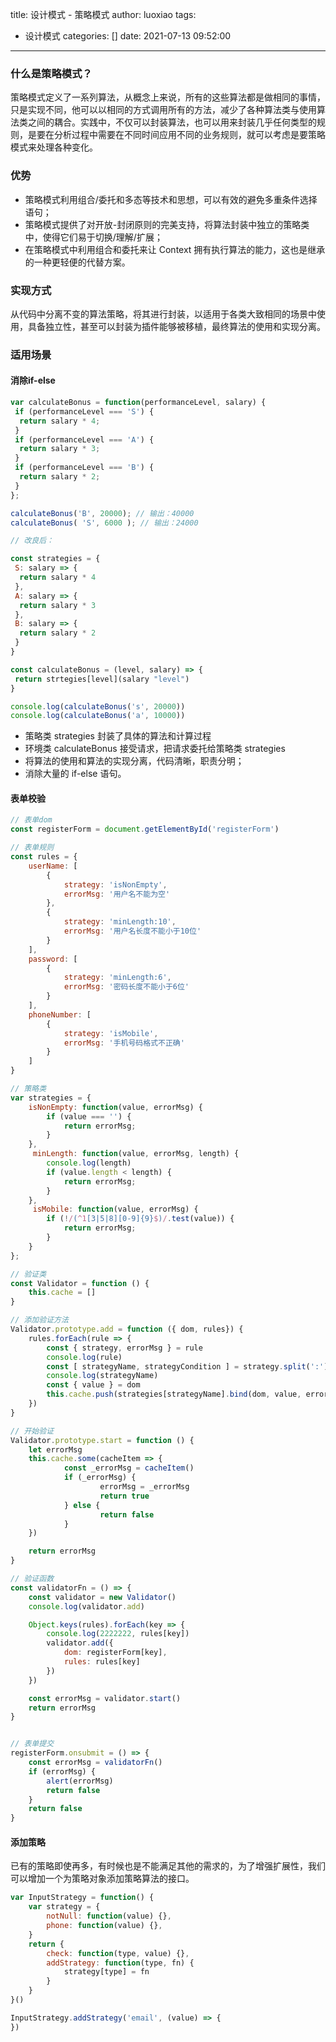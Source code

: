 title: 设计模式 - 策略模式
author: luoxiao
tags:
  - 设计模式
categories: []
date: 2021-07-13 09:52:00
---
### 什么是策略模式？
策略模式定义了一系列算法，从概念上来说，所有的这些算法都是做相同的事情，只是实现不同，他可以以相同的方式调用所有的方法，减少了各种算法类与使用算法类之间的耦合。实践中，不仅可以封装算法，也可以用来封装几乎任何类型的规则，是要在分析过程中需要在不同时间应用不同的业务规则，就可以考虑是要策略模式来处理各种变化。

### 优势
* 策略模式利用组合/委托和多态等技术和思想，可以有效的避免多重条件选择语句；
* 策略模式提供了对开放-封闭原则的完美支持，将算法封装中独立的策略类中，使得它们易于切换/理解/扩展；
* 在策略模式中利用组合和委托来让 Context 拥有执行算法的能力，这也是继承的一种更轻便的代替方案。

### 实现方式
从代码中分离不变的算法策略，将其进行封装，以适用于各类大致相同的场景中使用，具备独立性，甚至可以封装为插件能够被移植，最终算法的使用和实现分离。

### 适用场景

#### 消除if-else

```javascript
var calculateBonus = function(performanceLevel, salary) {
 if (performanceLevel === 'S') {
  return salary * 4;
 }
 if (performanceLevel === 'A') {
  return salary * 3;
 }
 if (performanceLevel === 'B') {
  return salary * 2;
 }
};

calculateBonus('B', 20000); // 输出：40000 
calculateBonus( 'S', 6000 ); // 输出：24000

// 改良后：

const strategies = {
 S: salary => {
  return salary * 4
 },
 A: salary => {
  return salary * 3
 },
 B: salary => {
  return salary * 2
 }
}

const calculateBonus = (level, salary) => {
 return strtegies[level](salary "level")
}

console.log(calculateBonus('s', 20000))
console.log(calculateBonus('a', 10000))
```

* 策略类 strategies 封装了具体的算法和计算过程
* 环境类 calculateBonus 接受请求，把请求委托给策略类 strategies
* 将算法的使用和算法的实现分离，代码清晰，职责分明；
* 消除大量的 if-else 语句。

#### 表单校验

```javascript
// 表单dom
const registerForm = document.getElementById('registerForm')

// 表单规则
const rules = {
    userName: [
        {
            strategy: 'isNonEmpty',
            errorMsg: '用户名不能为空'
        },
        {
            strategy: 'minLength:10',
            errorMsg: '用户名长度不能小于10位'
        } 
    ],
    password: [
        {
            strategy: 'minLength:6',
            errorMsg: '密码长度不能小于6位'
        }
    ],
    phoneNumber: [
        {
            strategy: 'isMobile',
            errorMsg: '手机号码格式不正确'
        }
    ]
}

// 策略类
var strategies = {
    isNonEmpty: function(value, errorMsg) {
        if (value === '') {
            return errorMsg;
        }
    },
     minLength: function(value, errorMsg, length) {
        console.log(length)
        if (value.length < length) {
            return errorMsg;
        }
    },
     isMobile: function(value, errorMsg) {
        if (!/(^1[3|5|8][0-9]{9}$)/.test(value)) {
            return errorMsg;
        }
    }
};

// 验证类
const Validator = function () {
    this.cache = []
}

// 添加验证方法
Validator.prototype.add = function ({ dom, rules}) {
    rules.forEach(rule => {
        const { strategy, errorMsg } = rule
        console.log(rule)
        const [ strategyName, strategyCondition ] = strategy.split(':')
        console.log(strategyName)
        const { value } = dom
        this.cache.push(strategies[strategyName].bind(dom, value, errorMsg, strategyCondition))
    })
}

// 开始验证
Validator.prototype.start = function () {
    let errorMsg
    this.cache.some(cacheItem => {
            const _errorMsg = cacheItem()
            if (_errorMsg) {
                    errorMsg = _errorMsg
                    return true
            } else {
                    return false
            }
    })

    return errorMsg
}

// 验证函数
const validatorFn = () => {
    const validator = new Validator()
    console.log(validator.add)

    Object.keys(rules).forEach(key => {
        console.log(2222222, rules[key])
        validator.add({
            dom: registerForm[key],
            rules: rules[key]
        })
    })

    const errorMsg = validator.start()
    return errorMsg
}


// 表单提交
registerForm.onsubmit = () => {
    const errorMsg = validatorFn()
    if (errorMsg) {
        alert(errorMsg)
        return false
    }
    return false
}
```

#### 添加策略

已有的策略即使再多，有时候也是不能满足其他的需求的，为了增强扩展性，我们可以增加一个为策略对象添加策略算法的接口。

```javascript
var InputStrategy = function() {
    var strategy = {
        notNull: function(value) {},
        phone: function(value) {},
    }
    return {
        check: function(type, value) {},
        addStrategy: function(type, fn) {
            strategy[type] = fn
        }
    }
}()

InputStrategy.addStrategy('email', (value) => {
})
```
